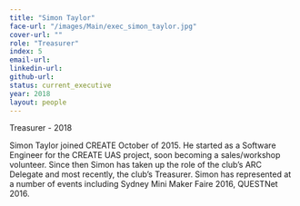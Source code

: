 ```yaml
---
title: "Simon Taylor"
face-url: "/images/Main/exec_simon_taylor.jpg"
cover-url: ""
role: "Treasurer"
index: 5
email-url:
linkedin-url:
github-url:
status: current_executive
year: 2018
layout: people
---
```

Treasurer - 2018

Simon Taylor joined CREATE October of 2015. He started as a Software Engineer for the CREATE UAS project, soon becoming a sales/workshop volunteer. Since then Simon has taken up the role of the club’s ARC Delegate and most recently, the club’s Treasurer. Simon has represented at a number of events including Sydney Mini Maker Faire 2016, QUESTNet 2016.
